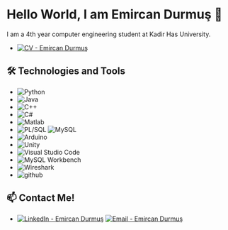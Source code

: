 # Hello World, I am Emircan Durmuş 👋

I am a 4th year computer engineering student at Kadir Has University.
- [![CV - Emircan Durmuş](https://img.shields.io/badge/-Download%20CV-red?style=for-the-badge&logo=Academia&logoColor=white)](https://github.com/durmusemircan/durmusemircan/blob/main/EmircanDurmusCV.pdf)

## 🛠 Technologies and Tools
- ![Python](https://img.shields.io/badge/python-3670A0?style=for-the-badge&logo=python&logoColor=ffdd54)
- ![Java](https://img.shields.io/badge/-Java-007396?style=for-the-badge&logo=Java&logoColor=white)
- ![C++](https://img.shields.io/badge/c++-%2300599C.svg?style=for-the-badge&logo=c%2B%2B&logoColor=white)
- ![C#](https://img.shields.io/badge/C%23-239120?style=for-the-badge&logo=csharp&logoColor=white)
- ![Matlab](https://img.shields.io/badge/-Matlab-0076A8?style=for-the-badge&logo=Matlab&logoColor=white)
- ![PL/SQL](https://img.shields.io/badge/-PL%2FSQL-F80000?style=for-the-badge&logo=Oracle&logoColor=white)
  ![MySQL](https://img.shields.io/badge/-MySQL-4479A1?style=for-the-badge&logo=MySQL&logoColor=white)
- ![Arduino](https://img.shields.io/badge/-Arduino-00979D?style=for-the-badge&logo=Arduino&logoColor=white)
- ![Unity](https://img.shields.io/badge/unity-%23000000.svg?style=for-the-badge&logo=unity&logoColor=white)
- ![Visual Studio Code](https://img.shields.io/badge/Visual%20Studio%20Code-0078d7.svg?style=for-the-badge&logo=visual-studio-code&logoColor=white)
- ![MySQL Workbench](https://img.shields.io/badge/-MySQL%20Workbench-4479A1?style=for-the-badge&logo=MySQL&logoColor=white)
- ![Wireshark](https://img.shields.io/badge/-Wireshark-1679A7?style=for-the-badge&logo=Wireshark&logoColor=white)
- ![github](https://img.shields.io/badge/GitHub-000000?style=for-the-badge&logo=GitHub&logoColor=white)



## 📫 Contact Me!
- [![LinkedIn - Emircan Durmuş](https://img.shields.io/badge/-Emircan%20Durmuş-blue?style=for-the-badge&logo=Linkedin&logoColor=white)](https://tr.linkedin.com/in/emircan-durmus)
  [![Email - Emircan Durmuş](https://img.shields.io/badge/-SEND%20EMAIL-red?style=for-the-badge&logo=Mail.Ru&logoColor=white)](mailto:emircandurmud@gmail.com)

